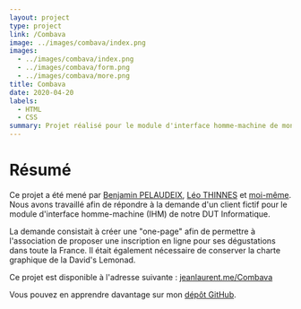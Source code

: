 ```yaml
---
layout: project
type: project
link: /Combava
image: ../images/combava/index.png
images:
  - ../images/combava/index.png
  - ../images/combava/form.png
  - ../images/combava/more.png
title: Combava
date: 2020-04-20
labels:
  - HTML
  - CSS
summary: Projet réalisé pour le module d'interface homme-machine de mon DUT Informatique.
---
```


# Résumé

Ce projet a été mené par [Benjamin PELAUDEIX](http://github.com/Benjamin-Pelaudeix), [Léo THINNES](http://github.com/leothinnes) et [moi-même](http://jeanlrnt.github.io). Nous avons travaillé afin de répondre à la demande d'un client fictif pour le module d'interface homme-machine (IHM) de notre DUT Informatique.

La demande consistait à créer une "one-page" afin de permettre à l'association de proposer une inscription en ligne pour ses dégustations dans toute la France. Il était également nécessaire de conserver la charte graphique de la David's Lemonad.

Ce projet est disponible à l'adresse suivante : [jeanlaurent.me/Combava](http://jeanlrnt.github.io/Combava)

Vous pouvez en apprendre davantage sur mon [dépôt GitHub](http://GitHub.com/jeanlrnt/Combava).
